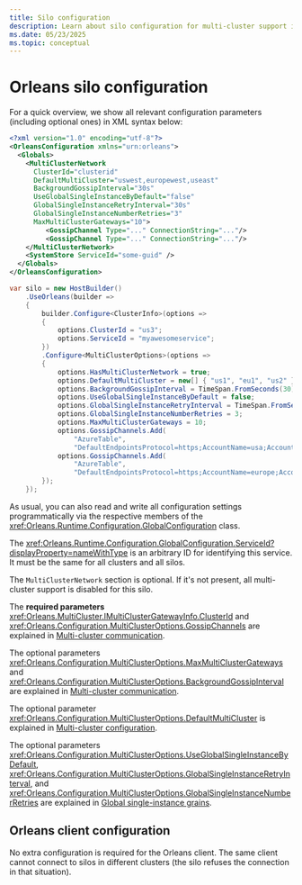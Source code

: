 ```yaml
---
title: Silo configuration
description: Learn about silo configuration for multi-cluster support in .NET Orleans.
ms.date: 05/23/2025
ms.topic: conceptual
---
```


# Orleans silo configuration

For a quick overview, we show all relevant configuration parameters (including optional ones) in XML syntax below:

```xml
<?xml version="1.0" encoding="utf-8"?>
<OrleansConfiguration xmlns="urn:orleans">
  <Globals>
    <MultiClusterNetwork
      ClusterId="clusterid"
      DefaultMultiCluster="uswest,europewest,useast"
      BackgroundGossipInterval="30s"
      UseGlobalSingleInstanceByDefault="false"
      GlobalSingleInstanceRetryInterval="30s"
      GlobalSingleInstanceNumberRetries="3"
      MaxMultiClusterGateways="10">
         <GossipChannel Type="..." ConnectionString="..."/>
         <GossipChannel Type="..." ConnectionString="..."/>
    </MultiClusterNetwork>
    <SystemStore ServiceId="some-guid" />
  </Globals>
</OrleansConfiguration>
```

```csharp
var silo = new HostBuilder()
    .UseOrleans(builder =>
    {
        builder.Configure<ClusterInfo>(options =>
        {
            options.ClusterId = "us3";
            options.ServiceId = "myawesomeservice";
        })
        .Configure<MultiClusterOptions>(options =>
        {
            options.HasMultiClusterNetwork = true;
            options.DefaultMultiCluster = new[] { "us1", "eu1", "us2" };
            options.BackgroundGossipInterval = TimeSpan.FromSeconds(30);
            options.UseGlobalSingleInstanceByDefault = false;
            options.GlobalSingleInstanceRetryInterval = TimeSpan.FromSeconds(30);
            options.GlobalSingleInstanceNumberRetries = 3;
            options.MaxMultiClusterGateways = 10;
            options.GossipChannels.Add(
                "AzureTable",
                "DefaultEndpointsProtocol=https;AccountName=usa;AccountKey=...");
            options.GossipChannels.Add(
                "AzureTable",
                "DefaultEndpointsProtocol=https;AccountName=europe;AccountKey=...")
        });
    });
```

As usual, you can also read and write all configuration settings programmatically via the respective members of the <xref:Orleans.Runtime.Configuration.GlobalConfiguration> class.

The <xref:Orleans.Runtime.Configuration.GlobalConfiguration.ServiceId?displayProperty=nameWithType> is an arbitrary ID for identifying this service. It must be the same for all clusters and all silos.

The `MultiClusterNetwork` section is optional. If it's not present, all multi-cluster support is disabled for this silo.

The **required parameters** <xref:Orleans.MultiCluster.IMultiClusterGatewayInfo.ClusterId> and <xref:Orleans.Configuration.MultiClusterOptions.GossipChannels> are explained in [Multi-cluster communication](gossip-channels.md).

The optional parameters <xref:Orleans.Configuration.MultiClusterOptions.MaxMultiClusterGateways> and <xref:Orleans.Configuration.MultiClusterOptions.BackgroundGossipInterval> are explained in [Multi-cluster communication](gossip-channels.md).

The optional parameter <xref:Orleans.Configuration.MultiClusterOptions.DefaultMultiCluster> is explained in [Multi-cluster configuration](multi-cluster-configuration.md).

The optional parameters <xref:Orleans.Configuration.MultiClusterOptions.UseGlobalSingleInstanceByDefault>, <xref:Orleans.Configuration.MultiClusterOptions.GlobalSingleInstanceRetryInterval>, and <xref:Orleans.Configuration.MultiClusterOptions.GlobalSingleInstanceNumberRetries> are explained in [Global single-instance grains](global-single-instance.md).

## Orleans client configuration

No extra configuration is required for the Orleans client. The same client cannot connect to silos in different clusters (the silo refuses the connection in that situation).
